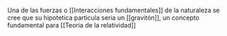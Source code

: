 Una de las fuerzas o [[Interacciones fundamentales]] de la naturaleza 
se cree que su hipotetica particula seria un [[gravitón]], un concepto fundamental para [[Teoria de la relatividad]]
 



